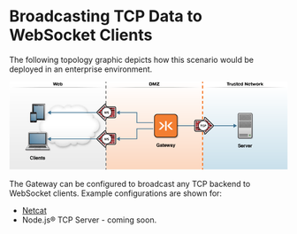 # Broadcasting TCP Data to WebSocket Clients

The following topology graphic depicts how this scenario would be deployed in an enterprise environment.

![broadcast](docker-broadcast.png)

The Gateway can be configured to broadcast any TCP backend to WebSocket clients. Example configurations are shown for:

* [Netcat](netcat)
* Node.js&reg; TCP Server - coming soon.
